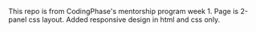 This repo is from CodingPhase's mentorship program week 1. Page is 2-panel css layout. Added responsive design in html and css only.
